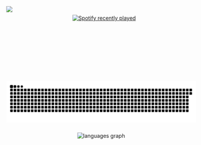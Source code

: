 <img align="left" height="200" src="https://media1.tenor.com/m/usFE1IZJ1HkAAAAd/octopath-traveler.gif"  />

###

<div align="center">
  <a href="https://open.spotify.com/user/uez44ia87j5qvuwjp4fy7ejji">
    <img src="https://spotify-recently-played-readme.vercel.app/api?user=uez44ia87j5qvuwjp4fy7ejji&count=3&unique=true" alt="Spotify recently played"  />
  </a>
</div>

###

<br clear="both">

<img src="https://raw.githubusercontent.com/cielostres/cielostres/output/snake.svg" alt="Snake animation" />

###

<div align="center">
  <img src="https://github-readme-stats.vercel.app/api/top-langs?username=cielostres&locale=en&hide_title=false&layout=compact&card_width=320&langs_count=5&theme=dracula&hide_border=false&order=2" height="150" alt="languages graph"  />
</div>

###

<!-- https://profile-readme-generator.com -->
